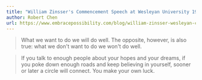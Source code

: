 ```yaml
---
title: "William Zinsser's Commencement Speech at Wesleyan University 1988 | Embrace Possibility Blog"
author: Robert Chen
url: https://www.embracepossibility.com/blog/william-zinsser-wesleyan-commencement-speech/
---
```


> What we want to do we will do well. The opposite, however, is also true: what we don't want to do we won't do well.


> If you talk to enough people about your hopes and your dreams, if you poke down enough roads and keep believing in yourself, sooner or later a circle will connect. You make your own luck.



